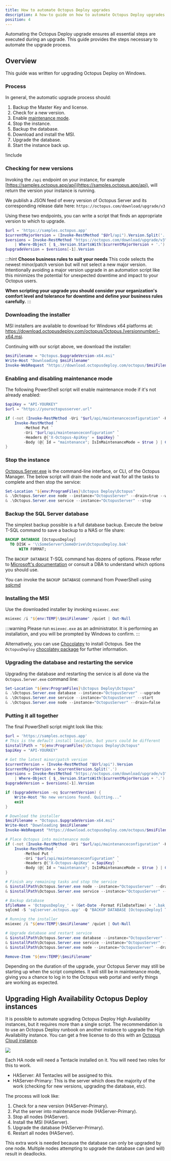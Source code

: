 ```yaml
---
title: How to automate Octopus Deploy upgrades
description: A how-to guide on how to automate Octopus Deploy upgrades
position: 4
---
```


Automating the Octopus Deploy upgrade ensures all essential steps are executed during an upgrade.  This guide provides the steps necessary to automate the upgrade process.

## Overview

This guide was written for upgrading Octopus Deploy on Windows. 

### Process 

In general, the automatic upgrade process should:

1. Backup the Master Key and license.
1. Check for a new version.
1. Enable [maintenance mode](/docs/administration/managing-infrastructure/maintenance-mode.md).
1. Stop the instance.
1. Backup the database.
1. Download and install the MSI.
1. Upgrade the database.
1. Start the instance back up.

!include <upgrade-octopus-backup-master-key>

### Checking for new versions

Invoking the `/api` endpoint on your instance, for example [https://samples.octopus.app/api](https://samples.octopus.app/api), will return the version your instance is running.

We publish a JSON feed of every version of Octopus Server and its corresponding release date here: `https://octopus.com/download/upgrade/v3`

Using these two endpoints, you can write a script that finds an appropriate version to which to upgrade.

```PowerShell
$url = 'https://samples.octopus.app'
$currentMajorVersion = (Invoke-RestMethod "$Url/api").Version.Split('.')
$versions = Invoke-RestMethod "https://octopus.com/download/upgrade/v3" `
    | Where-Object { $_.Version.StartsWith($currentMajorVersion + '.') }
$upgradeVersion = $versions[-1].Version
```

:::hint
**Choose business rules to suit your needs**
This code selects the newest minor/patch version but will not select a new major version. Intentionally avoiding a major version upgrade in an automation script like this minimizes the potential for unexpected downtime and impact to your Octopus users. 

**When scripting your upgrade you should consider your organization's comfort level and tolerance for downtime and define your business rules carefully.**
:::

### Downloading the installer

MSI installers are available to download for Windows x64 platforms at: https://download.octopusdeploy.com/octopus/Octopus.[versionnumber]-x64.msi.

Continuing with our script above, we download the installer:
```PowerShell
$msiFilename = "Octopus.$upgradeVersion-x64.msi"
Write-Host "Downloading $msiFilename"
Invoke-WebRequest "https://download.octopusdeploy.com/octopus/$msiFilename" -OutFile "${env:TEMP}\$msiFilename"
```

### Enabling and disabling maintenance mode

The following PowerShell script will enable maintenance mode if it's not already enabled:

```PowerShell
$apiKey = "API-YOURKEY"
$url = "https://youroctopusserver.url"

if (-not (Invoke-RestMethod -Uri "$url/api/maintenanceconfiguration" -Headers @{'X-Octopus-ApiKey' = $apiKey}).IsInMaintenanceMode) {
    Invoke-RestMethod `
        -Method Put `
        -Uri "$url/api/maintenanceconfiguration" `
        -Headers @{'X-Octopus-ApiKey' = $apiKey} `
        -Body (@{ Id = "maintenance"; IsInMaintenanceMode = $true } | ConvertTo-Json)
}
```

### Stop the instance

[Octopus.Server.exe](/docs/installation/octopus.server.exe-command-line/index.md) is the command-line interface, or CLI, of the Octopus Manager.  The below script will drain the node and wait for all the tasks to complete and then stop the service:

```PowerShell
Set-Location "${env:ProgramFiles}\Octopus Deploy\Octopus" 
& .\Octopus.Server.exe node --instance="OctopusServer" --drain=true --wait=0
& .\Octopus.Server.exe service --instance="OctopusServer" --stop
```
### Backup the SQL Server database

The simplest backup possible is a full database backup.  Execute the below T-SQL command to save a backup to a NAS or file share:

```sql
BACKUP DATABASE [OctopusDeploy]
  TO DISK = '\\SomeServer\SomeDrive\OctopusDeploy.bak'
      WITH FORMAT;
```

The `BACKUP DATABASE` T-SQL command has dozens of options.  Please refer to [Microsoft's documentation](https://docs.microsoft.com/en-us/sql/relational-databases/backup-restore/create-a-full-database-backup-sql-server?view=sql-server-ver15) or consult a DBA to understand which options you should use.

You can invoke the `BACKUP DATABASE` command from PowerShell using [sqlcmd](https://docs.microsoft.com/en-us/sql/tools/sqlcmd-utility)

### Installing the MSI

Use the downloaded installer by invoking `msiexec.exe`:

```PowerShell
msiexec /i "${env:TEMP}\$msiFilename" /quiet | Out-Null
```

:::warning
Please run `msiexec.exe` as an administrator.  It is performing an installation, and you will be prompted by Windows to confirm.
:::

Alternatively, you can use [Chocolatey](https://chocolatey.org) to install Octopus. See the `OctopusDeploy` [chocolatey package](https://chocolatey.org/packages/OctopusDeploy) for further information.

### Upgrading the database and restarting the service

Upgrading the database and restarting the service is all done via the `Octopus.Server.exe` command line:

```PowerShell
Set-Location "${env:ProgramFiles}\Octopus Deploy\Octopus"
& .\Octopus.Server.exe database --instance="OctopusServer" --upgrade
& .\Octopus.Server.exe service --instance="OctopusServer" --start
& .\Octopus.Server.exe node --instance="OctopusServer" --drain=false 
```

### Putting it all together

The final PowerShell script might look like this:

```PowerShell
$url = 'https://samples.octopus.app'
# This is the default install location, but yours could be different
$installPath = "${env:ProgramFiles}\Octopus Deploy\Octopus"
$apiKey = "API-YOURKEY"

# Get the latest minor/patch version
$currentVersion = (Invoke-RestMethod "$Url/api").Version
$currentMajorVersion = $currentVersion.Split('.')
$versions = Invoke-RestMethod "https://octopus.com/download/upgrade/v3" `
    | Where-Object { $_.Version.StartsWith($currentMajorVersion + '.') }
$upgradeVersion = $versions[-1].Version

if ($upgradeVersion -eq $currentVersion) {
    Write-Host "No new versions found. Quitting..."
    exit
}

# Download the installer
$msiFilename = "Octopus.$upgradeVersion-x64.msi"
Write-Host "Downloading $msiFilename"
Invoke-WebRequest "https://download.octopusdeploy.com/octopus/$msiFilename" -OutFile "${env:TEMP}\$msiFilename"

# Place Octopus into maintenance mode
if (-not (Invoke-RestMethod -Uri "$url/api/maintenanceconfiguration" -Headers @{'X-Octopus-ApiKey' = $apiKey}).IsInMaintenanceMode) {
    Invoke-RestMethod `
        -Method Put `
        -Uri "$url/api/maintenanceconfiguration" `
        -Headers @{'X-Octopus-ApiKey' = $apiKey} `
        -Body (@{ Id = "maintenance"; IsInMaintenanceMode = $true } | ConvertTo-Json)
}

# Finish any remaining tasks and stop the service
& $installPath\Octopus.Server.exe node --instance="OctopusServer" --drain=true --wait=0
& $installPath\Octopus.Server.exe service --instance="OctopusServer" --stop

# Backup database
$fileName = 'OctopusDeploy_' + (Get-Date -Format FileDateTime) + '.bak'
sqlcmd -S 'sqlserver.octopus.app' -Q "BACKUP DATABASE [OctopusDeploy] TO DISK = .\$fileName WITH FORMAT;"

# Running the installer
msiexec /i "${env:TEMP}\$msiFilename" /quiet | Out-Null

# Upgrade database and restart service
& $installPath\Octopus.Server.exe database --instance="OctopusServer" --upgrade
& $installPath\Octopus.Server.exe service --instance="OctopusServer" --start
& $installPath\Octopus.Server.exe node --instance="OctopusServer" --drain=false

Remove-Item "${env:TEMP}\$msiFilename"
```

Depending on the duration of the upgrade, your Octopus Server may still be starting up when the script completes. It will still be in maintenance mode, giving you a chance to log in to the Octopus web portal and verify things are working as expected.

## Upgrading High Availability Octopus Deploy instances

It is possible to automate upgrading Octopus Deploy High Availability instances, but it requires more than a single script.  The recommendation is to use an Octopus Deploy runbook on another instance to upgrade the High Availability instance.  You can get a free license to do this with an [Octopus Cloud instance](https://octopus.com/start).

![](images/upgrade-diagram.png)

Each HA node will need a Tentacle installed on it.  You will need two roles for this to work.

- HAServer: All Tentacles will be assigned to this.
- HAServer-Primary: This is the server which does the majority of the work (checking for new versions, upgrading the database, etc).

The process will look like:

1. Check for a new version (HAServer-Primary).
2. Put the server into maintenance mode (HAServer-Primary).
3. Stop all nodes (HAServer).
4. Install the MSI (HAServer).
5. Upgrade the database (HAServer-Primary).
6. Restart all nodes (HAServer).

This extra work is needed because the database can only be upgraded by one node.  Multiple nodes attempting to upgrade the database can (and will) result in deadlocks.
